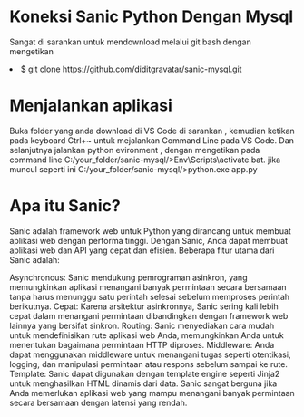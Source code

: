 # Koneksi Sanic Python Dengan Mysql

<p>Sangat di sarankan untuk mendownload melalui git bash dengan mengetikan</p> 
<li>$ git clone https://github.com/diditgravatar/sanic-mysql.git</li>

# Menjalankan aplikasi
Buka folder yang anda download di VS Code di sarankan , kemudian ketikan pada keyboard Ctrl+~ untuk mejalankan Command Line pada VS Code.
Dan selanjutnya jalankan python evironment , dengan mengetikan pada command line C:/your_folder/sanic-mysql/>Env\Scripts\activate.bat.
jika muncul seperti ini C:/your_folder/sanic-mysql/>python.exe app.py

# Apa itu Sanic?
Sanic adalah framework web untuk Python yang dirancang untuk membuat aplikasi web dengan performa tinggi. Dengan Sanic, Anda dapat membuat aplikasi web dan API yang cepat dan efisien. Beberapa fitur utama dari Sanic adalah:

Asynchronous: Sanic mendukung pemrograman asinkron, yang memungkinkan aplikasi menangani banyak permintaan secara bersamaan tanpa harus menunggu satu perintah selesai sebelum memproses perintah berikutnya.
Cepat: Karena arsitektur asinkronnya, Sanic sering kali lebih cepat dalam menangani permintaan dibandingkan dengan framework web lainnya yang bersifat sinkron.
Routing: Sanic menyediakan cara mudah untuk mendefinisikan rute aplikasi web Anda, memungkinkan Anda untuk menentukan bagaimana permintaan HTTP diproses.
Middleware: Anda dapat menggunakan middleware untuk menangani tugas seperti otentikasi, logging, dan manipulasi permintaan atau respons sebelum sampai ke rute.
Template: Sanic dapat digunakan dengan template engine seperti Jinja2 untuk menghasilkan HTML dinamis dari data.
Sanic sangat berguna jika Anda memerlukan aplikasi web yang mampu menangani banyak permintaan secara bersamaan dengan latensi yang rendah.


